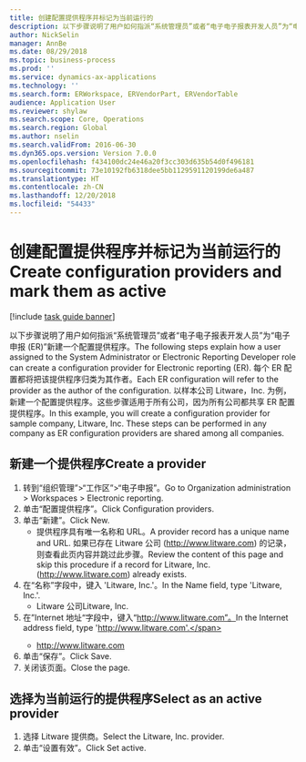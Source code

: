 ```yaml
---
title: 创建配置提供程序并标记为当前运行的
description: 以下步骤说明了用户如何指派“系统管理员”或者“电子电子报表开发人员”为“电子申报 (ER)”新建一个配置提供程序。
author: NickSelin
manager: AnnBe
ms.date: 08/29/2018
ms.topic: business-process
ms.prod: ''
ms.service: dynamics-ax-applications
ms.technology: ''
ms.search.form: ERWorkspace, ERVendorPart, ERVendorTable
audience: Application User
ms.reviewer: shylaw
ms.search.scope: Core, Operations
ms.search.region: Global
ms.author: nselin
ms.search.validFrom: 2016-06-30
ms.dyn365.ops.version: Version 7.0.0
ms.openlocfilehash: f434100dc24e46a20f3cc303d635b54d0f496181
ms.sourcegitcommit: 73e10192fb6318dee5bb1129591120199de6a487
ms.translationtype: HT
ms.contentlocale: zh-CN
ms.lasthandoff: 12/20/2018
ms.locfileid: "54433"
---
```

# <a name="create-configuration-providers-and-mark-them-as-active"></a><span data-ttu-id="0c9e0-103">创建配置提供程序并标记为当前运行的</span><span class="sxs-lookup"><span data-stu-id="0c9e0-103">Create configuration providers and mark them as active</span></span>

[!include [task guide banner](../../includes/task-guide-banner.md)]

<span data-ttu-id="0c9e0-104">以下步骤说明了用户如何指派“系统管理员”或者“电子电子报表开发人员”为“电子申报 (ER)”新建一个配置提供程序。</span><span class="sxs-lookup"><span data-stu-id="0c9e0-104">The following steps explain how a user assigned to the System Administrator or Electronic Reporting Developer role can create a configuration provider for Electronic reporting (ER).</span></span> <span data-ttu-id="0c9e0-105">每个 ER 配置都将把该提供程序归类为其作者。</span><span class="sxs-lookup"><span data-stu-id="0c9e0-105">Each ER configuration will refer to the provider as the author of the configuration.</span></span> <span data-ttu-id="0c9e0-106">以样本公司 Litware，Inc. 为例，新建一个配置提供程序。这些步骤适用于所有公司，因为所有公司都共享 ER 配置提供程序。</span><span class="sxs-lookup"><span data-stu-id="0c9e0-106">In this example, you will create a configuration provider for sample company, Litware, Inc. These steps can be performed in any company as ER configuration providers are shared among all companies.</span></span>


## <a name="create-a-provider"></a><span data-ttu-id="0c9e0-107">新建一个提供程序</span><span class="sxs-lookup"><span data-stu-id="0c9e0-107">Create a provider</span></span>
1. <span data-ttu-id="0c9e0-108">转到“组织管理”>“工作区”>“电子申报”。</span><span class="sxs-lookup"><span data-stu-id="0c9e0-108">Go to Organization administration > Workspaces > Electronic reporting.</span></span>
2. <span data-ttu-id="0c9e0-109">单击“配置提供程序”。</span><span class="sxs-lookup"><span data-stu-id="0c9e0-109">Click Configuration providers.</span></span>
3. <span data-ttu-id="0c9e0-110">单击“新建”。</span><span class="sxs-lookup"><span data-stu-id="0c9e0-110">Click New.</span></span>
    * <span data-ttu-id="0c9e0-111">提供程序具有唯一名称和 URL。</span><span class="sxs-lookup"><span data-stu-id="0c9e0-111">A provider record has a unique name and URL.</span></span> <span data-ttu-id="0c9e0-112">如果已存在 Litware 公司 (http://www.litware.com) 的记录，则查看此页内容并跳过此步骤。</span><span class="sxs-lookup"><span data-stu-id="0c9e0-112">Review the content of this page and skip this procedure if a record for Litware, Inc. (http://www.litware.com) already exists.</span></span>  
4. <span data-ttu-id="0c9e0-113">在“名称”字段中，键入 'Litware, Inc.'。</span><span class="sxs-lookup"><span data-stu-id="0c9e0-113">In the Name field, type 'Litware, Inc.'.</span></span>
    * <span data-ttu-id="0c9e0-114">Litware 公司</span><span class="sxs-lookup"><span data-stu-id="0c9e0-114">Litware, Inc.</span></span>  
5. <span data-ttu-id="0c9e0-115">在”Internet 地址“字段中，键入“http://www.litware.com”。</span><span class="sxs-lookup"><span data-stu-id="0c9e0-115">In the Internet address field, type 'http://www.litware.com'.</span></span>
    * http://www.litware.com  
6. <span data-ttu-id="0c9e0-116">单击“保存”。</span><span class="sxs-lookup"><span data-stu-id="0c9e0-116">Click Save.</span></span>
7. <span data-ttu-id="0c9e0-117">关闭该页面。</span><span class="sxs-lookup"><span data-stu-id="0c9e0-117">Close the page.</span></span>

## <a name="select-as-an-active-provider"></a><span data-ttu-id="0c9e0-118">选择为当前运行的提供程序</span><span class="sxs-lookup"><span data-stu-id="0c9e0-118">Select as an active provider</span></span>
1. <span data-ttu-id="0c9e0-119">选择 Litware 提供商。</span><span class="sxs-lookup"><span data-stu-id="0c9e0-119">Select the Litware, Inc. provider.</span></span>
2. <span data-ttu-id="0c9e0-120">单击“设置有效”。</span><span class="sxs-lookup"><span data-stu-id="0c9e0-120">Click Set active.</span></span>

